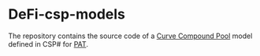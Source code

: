 # DeFi-csp-models

The repository contains the source code of a [Curve Compound Pool](https://www.curve.fi/compound/) model defined in CSP# for [PAT](https://pat.comp.nus.edu.sg/). 
